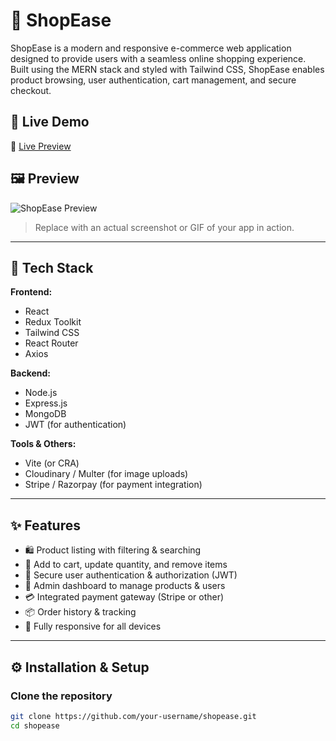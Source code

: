 # 🛒 ShopEase

ShopEase is a modern and responsive e-commerce web application designed to provide users with a seamless online shopping experience. Built using the MERN stack and styled with Tailwind CSS, ShopEase enables product browsing, user authentication, cart management, and secure checkout.

## 🚀 Live Demo

🔗 [Live Preview](https://your-live-site-link.com)

## 🖼️ Preview

![ShopEase Preview](./public/preview.png)

> Replace with an actual screenshot or GIF of your app in action.

---

## 🔧 Tech Stack

**Frontend:**
- React
- Redux Toolkit
- Tailwind CSS
- React Router
- Axios

**Backend:**
- Node.js
- Express.js
- MongoDB
- JWT (for authentication)

**Tools & Others:**
- Vite (or CRA)
- Cloudinary / Multer (for image uploads)
- Stripe / Razorpay (for payment integration)

---

## ✨ Features

- 🛍️ Product listing with filtering & searching
- 🛒 Add to cart, update quantity, and remove items
- 🔐 Secure user authentication & authorization (JWT)
- 👤 Admin dashboard to manage products & users
- 💳 Integrated payment gateway (Stripe or other)
- 📦 Order history & tracking
- 📱 Fully responsive for all devices

---

## ⚙️ Installation & Setup

### Clone the repository

```bash
git clone https://github.com/your-username/shopease.git
cd shopease


